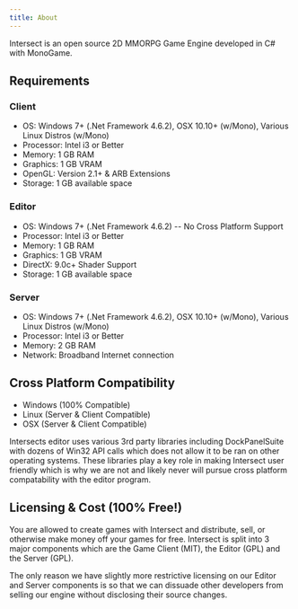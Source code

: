 ```yaml
---
title: About
---
```


Intersect is an open source 2D MMORPG Game Engine developed in C# with MonoGame.

## Requirements

### Client

- OS: Windows 7+ (.Net Framework 4.6.2), OSX 10.10+ (w/Mono), Various Linux Distros (w/Mono)
- Processor: Intel i3 or Better
- Memory: 1 GB RAM
- Graphics: 1 GB VRAM
- OpenGL: Version 2.1+ & ARB Extensions
- Storage: 1 GB available space

### Editor

- OS: Windows 7+ (.Net Framework 4.6.2) -- No Cross Platform Support
- Processor: Intel i3 or Better
- Memory: 1 GB RAM
- Graphics: 1 GB VRAM
- DirectX: 9.0c+ Shader Support
- Storage: 1 GB available space

### Server

- OS: Windows 7+ (.Net Framework 4.6.2), OSX 10.10+ (w/Mono), Various Linux Distros (w/Mono)
- Processor: Intel i3 or Better
- Memory: 2 GB RAM
- Network: Broadband Internet connection

## Cross Platform Compatibility

- Windows (100% Compatible)
- Linux (Server & Client Compatible)
- OSX (Server & Client Compatible)

Intersects editor uses various 3rd party libraries including DockPanelSuite with dozens of Win32 API calls which does not allow it to be ran on other operating systems. These libraries play a key role in making Intersect user friendly which is why we are not and likely never will pursue cross platform compatability with the editor program.

## Licensing & Cost (100% Free!)

You are allowed to create games with Intersect and distribute, sell, or otherwise make money off your games for free. Intersect is split into 3 major components which are the Game Client (MIT), the Editor (GPL) and the Server (GPL).

The only reason we have slightly more restrictive licensing on our Editor and Server components is so that we can dissuade other developers from selling our engine without disclosing their source changes.
